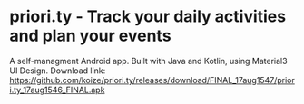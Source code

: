 # priori.ty - Track your daily activities and plan your events
A self-managment Android app.
Built with Java and Kotlin, using Material3 UI Design.
Download link: https://github.com/koize/priori.ty/releases/download/FINAL_17aug1547/priori.ty_17aug1546_FINAL.apk
